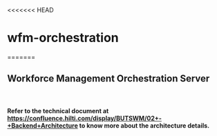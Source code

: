 <<<<<<< HEAD
# wfm-orchestration

=======
## Workforce Management Orchestration Server

<br>

#### Refer to the technical document at https://confluence.hilti.com/display/BUTSWM/02+-+Backend+Architecture to know more about the architecture details.
